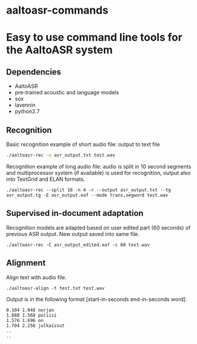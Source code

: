 # aaltoasr-commands
Easy to use command line tools for the AaltoASR system
==================================

Dependencies
-------------------------
- AaltoASR
- pre-trained acoustic and language models
- sox
- lavennin
- python2.7


Recognition
-------------------------
Basic recognition example of short audio file: output to text file
```bash
./aaltoasr-rec -o asr_output.txt test.wav
```

Recognition example of long audio file: audio is split in 10 second segments and multiprocessor system (if available) is used for recognition, output also into TextGrid and ELAN formats.
```
./aaltoasr-rec --split 10 -n 4 -r --output asr_output.txt --tg asr_output.tg -E asr_output.eaf --mode trans,segword test.wav
```

Supervised in-document adaptation
-------------------------
Recognition models are adapted based on user edited part (60 seconds) of previous ASR output. New output saved into same file.
```
./aaltoasr-rec -C asr_output_edited.eaf -c 60 test.wav
```

Alignment
-------------------------
Align text with audio file.
```
./aaltoasr-align -t test.txt test.wav
```

Output is in the following format [start-in-seconds end-in-seconds word]:
```
0.104 1.048 norjan
1.088 1.568 poliisi
1.576 1.696 on
1.704 2.256 julkaissut
..
..
```
